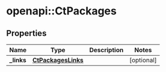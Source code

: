 # openapi::CtPackages


## Properties
Name | Type | Description | Notes
------------ | ------------- | ------------- | -------------
**_links** | [**CtPackagesLinks**](CtPackagesLinks.md) |  | [optional] 


